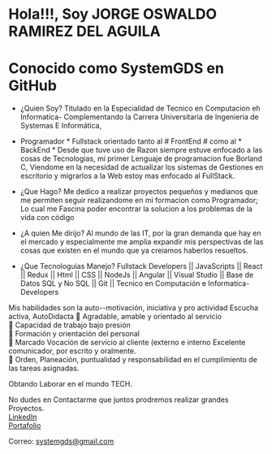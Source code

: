 # Hola!!!, Soy JORGE OSWALDO RAMIREZ DEL AGUILA
# Conocido como SystemGDS en GitHub

* ¿Quien Soy?
Titulado en la Especialidad de Tecnico en Computacion eh Informatica-
Complementando la Carrera Universitaria de Ingenieria de Systemas E Informática,
* Programador * Fullstack orientado tanto al # FrontEnd # como al * BackEnd *
Desde que tuve uso de Razon siempre estuve enfocado a las cosas de Tecnologias,
mi primer Lenguaje de programacion fue Borland C, Viendome en la necesidad de actualizar
los sistemas de Gestiones en escritorio y migrarlos a la Web estoy mas enfocado al FullStack.

* ¿Que Hago?
Me dedico a realizar proyectos pequeños y medianos que me  permiten seguir realizandome
en mi formacion como Programador; Lo cual me Fascina poder encontrar la solucion a los problemas
de la vida con código

* ¿A quien Me dirijo?
Al mundo de las IT, por la gran demanda que hay en el mercado y especialmente me amplia expandir
mis perspectivas de las cosas que existen en el mundo que ya creiamos haberlos resueltos.

* ¿Que Tecnologuias Manejo?
Fullstack Developers || JavaScripts || React || Redux || Html || CSS || NodeJs || Angular
|| Visual Studio || Base de Datos SQL y No SQL || Git ||
Tecnico en Computación e Informatica-Developers <br>

 Mis habilidades son la auto--motivación, iniciativa y pro actividad
Escucha activa, AutoDidacta
 Agradable, amable y orientado al servicio <br>
 Capacidad de trabajo bajo presión <br>
 Formación y orientación del personal <br>
 Marcado Vocación de servicio al cliente (externo e interno Excelente
comunicador, por escrito y oralmente. <br>
 Orden, Planeación, puntualidad y responsabilidad en el
cumplimiento de las tareas asignadas.

Obtando Laborar en el mundo TECH.

No dudes en Contactarme que juntos prodremos realizar grandes Proyectos. <br>
[LinkedIn](https://www.linkedin.com/in/jorge-ramirez-del-aguila/) <br>
[Portafolio](https://portafolio-jorda.netlify.app/)

Correo: systemgds@gmail.com

